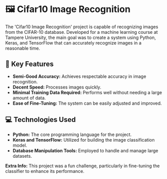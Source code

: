 # 🖼️ Cifar10 Image Recognition

The 'Cifar10 Image Recognition' project is capable of recognizing images from the CIFAR-10 database. Developed for a machine learning course at Tampere University, the main goal was to create a system using Python, Keras, and TensorFlow that can accurately recognize images in a reasonable time.

## 🌟 Key Features

- **Semi-Good Accuracy:** Achieves respectable accuracy in image recognition.
- **Decent Speed:** Processes images quickly.
- **Minimal Training Data Required:** Performs well without needing a large amount of data.
- **Ease of Fine-Tuning:** The system can be easily adjusted and improved.

## 💻 Technologies Used

- **Python:** The core programming language for the project.
- **Keras and TensorFlow:** Utilized for building the image classification model.
- **Database Manipulation Tools:** Employed to handle and manage large datasets.

**Extra Info:** This project was a fun challenge, particularly in fine-tuning the classifier to enhance its performance.
